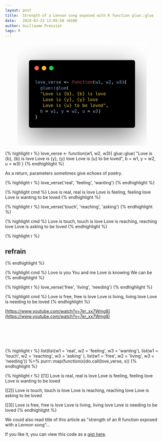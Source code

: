 ```yaml
---
layout: post
title:  Strength of a Lennon song exposed with R function glue::glue
date:   2019-03-23 13:05:50 +0100
author: Guillaume Pressiat
tags: R
---
```




<center>
<figure>
  <img src="/images/carbon/love_carbon.png" alt = "" />
</figure>  
</center>

<!--more-->

{% highlight r %}
love_verse <- function(w1, w2, w3){
  glue::glue(
  "Love is {b}, {b} is love
   Love is {y}, {y} love
   Love is {u} to be loved", 
  b = w1, y = w2, u = w3)
}
{% endhighlight %}


As a return, parameters sometimes give echoes of poetry.


{% highlight r %}
love_verse('real', 'feeling', 'wanting')
{% endhighlight %}

{% highlight cmd %}
Love is real, real is love
Love is feeling, feeling love
Love is wanting to be loved
{% endhighlight %}

{% highlight r %}
love_verse('touch', 'reaching', 'asking')
{% endhighlight %}

{% highlight cmd %}
Love is touch, touch is love
Love is reaching, reaching love
Love is asking to be loved
{% endhighlight %}

{% highlight r %}
## refrain
{% endhighlight %}

{% highlight cmd %}
Love is you
You and me
Love is knowing
We can be
{% endhighlight %}

{% highlight r %}
love_verse('free', 'living', 'needing')
{% endhighlight %}

{% highlight cmd %}
Love is free, free is love
Love is living, living love
Love is needing to be loved
{% endhighlight %}


[https://www.youtube.com/watch?v=7er_xx7Wmg8](https://www.youtube.com/watch?v=7er_xx7Wmg8)



<br>
<br>
<br>
<br>

{% highlight r %}
list(list(w1 = 'real',  w2 = 'feeling',  w3 = 'wanting'),
     list(w1 = 'touch', w2 = 'reaching', w3 = 'asking' ),
     list(w1 = 'free',  w2 = 'living',   w3 = 'needing')) %>% 
  purrr::map(function(x)do.call(love_verse, x))
{% endhighlight %}

{% highlight r %}
[[1]]
Love is real, real is love
Love is feeling, feeling love
Love is wanting to be loved

[[2]]
Love is touch, touch is love
Love is reaching, reaching love
Love is asking to be loved

[[3]]
Love is free, free is love
Love is living, living love
Love is needing to be loved
{% endhighlight %}


We could also read title of this article as "strength of an R function exposed with a Lennon song"...

If you like it, you can view this code as a [gist here](https://gist.github.com/GuillaumePressiat/f2d4ac48b12920ef501a00abf5a2fb99).


